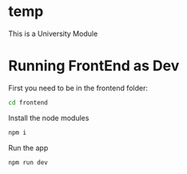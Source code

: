 # temp
This is a University Module

# Running FrontEnd as Dev
First you need to be in the frontend folder:
```cmd
cd frontend
```
Install the node modules
```cmd
npm i
```
Run the app
```cmd
npm run dev
```
